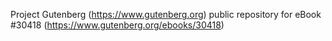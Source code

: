 Project Gutenberg (https://www.gutenberg.org) public repository for eBook #30418 (https://www.gutenberg.org/ebooks/30418)
